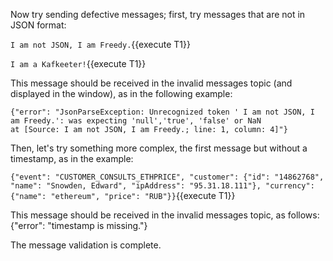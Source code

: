 Now try sending defective messages; first, try messages that are not in JSON format:

`I am not JSON, I am Freedy.`{{execute T1}} 

`I am a Kafkeeter!`{{execute T1}} 
 
This message should be received in the invalid messages topic (and displayed in the window), as in the following example:

```
{"error": "JsonParseException: Unrecognized token ' I am not JSON, I am Freedy.': was expecting 'null','true', 'false' or NaN
at [Source: I am not JSON, I am Freedy.; line: 1, column: 4]"}
```

Then, let's try something more complex, the first message but without a timestamp, as in the example:

`{"event": "CUSTOMER_CONSULTS_ETHPRICE", "customer": {"id": "14862768", "name": "Snowden, Edward", "ipAddress": "95.31.18.111"}, "currency": {"name": "ethereum", "price": "RUB"}}`{{execute T1}} 

This message should be received in the invalid messages topic, as follows:
{"error": "timestamp is missing."}

The message validation is complete.